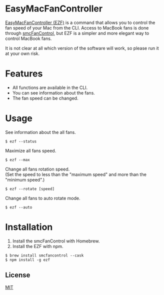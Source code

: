 # EasyMacFanController

[EasyMacFanController (EZF)](https://www.npmjs.com/package/ezf) is a command that allows you to control the fan speed of your Mac from the CLI.
Access to MacBook fans is done through [smcFanControl](https://github.com/hholtmann/smcFanControl), but EZF is a simpler and more elegant way to control MacBook fans.

It is not clear at all which version of the software will work, so please run it at your own risk.

# Features

- All functions are available in the CLI.
- You can see information about the fans.
- The fan speed can be changed.

# Usage

See information about the all fans.

```
$ ezf --status
```

Maximize all fans speed.

```
$ ezf --max
```

Change all fans rotation speed.  
(Set the speed to less than the "maximum speed" and more than the "minimum speed".)

```
$ ezf --rotate [speed]
```

Change all fans to auto rotate mode.

```
$ ezf --auto
```

# Installation

1. Install the smcFanControl with Homebrew.
2. Install the EZF with npm.

```
$ brew install smcfancontrol --cask
$ npm install -g ezf
```

## License
 
[MIT](http://TomoakiTANAKA.mit-license.org)

